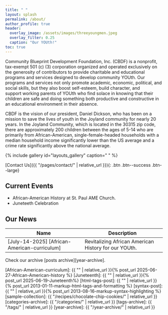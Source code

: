 ```yaml
---
title: " "
layout: splash
permalink: /about/
author_profile: true
header:
  overlay_image: /assets/images/threeyoungmen.jpeg
  overlay_filter: 0.25
  caption: "Our YOUth!"
toc: true
---
```


Community Blueprint Development Foundation, Inc. (CBDF) is a nonprofit, tax-exempt 501 (c) (3) corporation organized and operated exclusively on the generosity of contributors to provide charitable and educational programs and services designed to develop community YOUth. Our programs and services not only promote academic, economic, political, and social skills, but they also boost self-esteem, build character, and support working parents of YOUth who find solace in knowing that their children are safe and doing something both productive and constructive in an educational environment in their absence.

CBDF is the vision of our president, Daniel Dickson, who has been on a mission to save the lives of youth in the Joyland community for nearly 20 years. In the Joyland Community, which is located in the 30315 zip code, there are approximately 200 children between the ages of 5-14 who are primarily from African-American, single-female-headed households with a median household income significantly lower than the US average and a crime rate significantly above the national average. 


{% include gallery id="layouts_gallery" caption=" " %}

[Contact Us]({{ "/pages/contact/" | relative_url }}){: .btn .btn--success .btn--large}

## Current Events

- African-American History at St. Paul AME Church.
- Juneteeth Celebration

## Our News

| Name                                        | Description                                           |
| ------------------------------------------- | ----------------------------------------------------- |
| [July-14-2025] [African-American-curriculum] | Revitalizing African American History for our YOUth. |


Check our archive [posts archive][year-archive].

[African-American-curriculum]: {{ "" | relative_url }}{% post_url 2025-06-27-African-American-history %}
[Juneteenth]: {{ "" | relative_url }}{% post_url 2025-06-19-Juneteenth%}
[html-tags-post]: {{ "" | relative_url }}{% post_url 2013-01-11-markup-html-tags-and-formatting %}
[syntax-post]: {{ "" | relative_url }}{% post_url 2013-08-16-markup-syntax-highlighting %}
[sample-collection]: {{ "/recipes/chocolate-chip-cookies/" | relative_url }}
[categories-archive]: {{ "/categories/" | relative_url }}
[tags-archive]: {{ "/tags/" | relative_url }}
[year-archive]: {{ "/year-archive/" | relative_url }}



